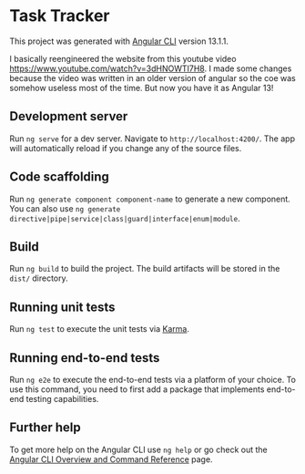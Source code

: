 # Task Tracker

This project was generated with [Angular CLI](https://github.com/angular/angular-cli) version 13.1.1.

I basically reengineered the website from this youtube video https://www.youtube.com/watch?v=3dHNOWTI7H8. I made some changes because the video was written in an older version of angular so the coe was somehow useless most of the time. But now you have it as Angular 13!

## Development server

Run `ng serve` for a dev server. Navigate to `http://localhost:4200/`. The app will automatically reload if you change any of the source files.

## Code scaffolding

Run `ng generate component component-name` to generate a new component. You can also use `ng generate directive|pipe|service|class|guard|interface|enum|module`.

## Build

Run `ng build` to build the project. The build artifacts will be stored in the `dist/` directory.

## Running unit tests

Run `ng test` to execute the unit tests via [Karma](https://karma-runner.github.io).

## Running end-to-end tests

Run `ng e2e` to execute the end-to-end tests via a platform of your choice. To use this command, you need to first add a package that implements end-to-end testing capabilities.

## Further help

To get more help on the Angular CLI use `ng help` or go check out the [Angular CLI Overview and Command Reference](https://angular.io/cli) page.
